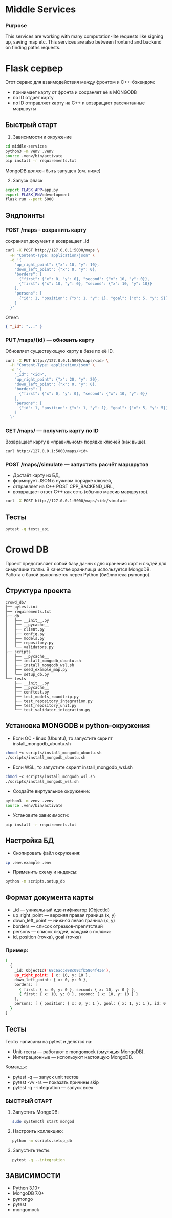 # Middle Services

### Purpose
This services are working with many computation-lite requests like signing up, saving map etc. This services are also between frontend and backend on finding paths requests.

# Flask сервер
Этот сервис для взаимодействия между фронтом и C++-бэкендом:
- принимает карту от фронта и сохраняет её в MONGODB
- по ID отдаёт карту
- по ID отправляет карту на C++ и возвращает рассчитанные маршруты

## Быстрый старт
1. Зависимости и окружение
```bash 
cd middle-services
python3 -m venv .venv
source .venv/bin/activate
pip install -r requirements.txt
```
MongoDB должен быть запущен (см. ниже)

2. Запуск фласк
```bash
export FLASK_APP=app.py
export FLASK_ENV=development
flask run --port 5000

```
## Эндпоинты
### POST /maps - сохранить карту
сохраняет документ и возвращает _id
```bash
curl -X POST http://127.0.0.1:5000/maps \
  -H "Content-Type: application/json" \
  -d '{
    "up_right_point": {"x": 10, "y": 10},
    "down_left_point": {"x": 0, "y": 0},
    "borders": [
      {"first": {"x": 0, "y": 0}, "second": {"x": 10, "y": 0}},
      {"first": {"x": 10, "y": 0}, "second": {"x": 10, "y": 10}}
    ],
    "persons": [
      {"id": 1, "position": {"x": 1, "y": 1}, "goal": {"x": 5, "y": 5}}
    ]
  }'

```
Ответ:
```json
{ "_id": "..." }
```

### PUT /maps/{id} — обновить карту
Обновляет существующую карту в базе по её ID.
```bash
curl -X PUT http://127.0.0.1:5000/maps/<id> \
  -H "Content-Type: application/json" \
  -d '{
    "_id": "<id>",
    "up_right_point": {"x": 20, "y": 20},
    "down_left_point": {"x": 0, "y": 0},
    "borders": [
      {"first": {"x": 0, "y": 0}, "second": {"x": 10, "y": 0}}
    ],
    "persons": [
      {"id": 1, "position": {"x": 1, "y": 1}, "goal": {"x": 5, "y": 5}}
    ]
  }'
```

### GET /maps/<id> — получить карту по ID
Возвращает карту в «правильном» порядке ключей (как выше).
```bash
curl http://127.0.0.1:5000/maps/<id>
```
### POST /maps/<id>/simulate — запустить расчёт маршрутов
- Достаёт карту из БД,
- формирует JSON в нужном порядке ключей,
- отправляет на C++ POST CPP_BACKEND_URL,
- возвращает ответ C++ как есть (обычно массив маршрутов).
```bash
curl -X POST http://127.0.0.1:5000/maps/<id>/simulate
```

## Тесты
```bash
pytest -q tests_api
```
# Crowd DB
Проект представляет собой базу данных для хранения карт и людей для симуляции толпы.
В качестве хранилища используется MongoDB. Работа с базой выполняется через Python (библиотека pymongo).

## Структура проекта
```
crowd_db/
├── pytest.ini
├── requirements.txt
├── db
│   ├── __init__.py
│   ├── __pycache__
│   ├── client.py
│   ├── config.py
│   ├── models.py
│   ├── repository.py     
│   └── validators.py
├── scripts
│   ├── __pycache__
│   ├── install_mongodb_ubuntu.sh
│   ├── install_mongodb_wsl.sh
│   ├── seed_example_map.py
│   └── setup_db.py
└── tests
    ├── __init__.py
    ├── __pycache__
    ├── conftest.py
    ├── test_models_roundtrip.py
    ├── test_repository_integration.py
    ├── test_repository_unit.py
    └── test_validator_integration.py
```
## Установка MONGODB и python-окружения

- Если ОС - linux (Ubuntu), то запустите скрипт install_mongodb_ubuntu.sh

```bash 
chmod +x scripts/install_mongodb_ubuntu.sh 
./scripts/install_mongodb_ubuntu.sh 
``` 

- Если WSL, то запустите скрипт install_mongodb_wsl.sh

```bash 
chmod +x scripts/install_mongodb_wsl.sh
./scripts/install_mongodb_wsl.sh
```
    
- Создайте виртуальное окружение:

```bash
python3 -m venv .venv
source .venv/bin/activate
```

- Установите зависимости:
```bash
pip install -r requirements.txt
```

## Настройка БД

- Скопировать файл окружения:
```bash
cp .env.example .env
```

- Применить схему и индексы:
```bash
python -m scripts.setup_db
```

## Формат документа карты

- _id — уникальный идентификатор (ObjectId)
- up_right_point — верхняя правая граница (x, y)
- down_left_point — нижняя левая граница (x, y)
- borders — список отрезков-препятствий
- persons — список людей, каждый с полями:
- id, position (точка), goal (точка)

### Пример:

```bash 
[
  {
    _id: ObjectId('68c6acce98c09cfb5864f43e'),
    up_right_point: { x: 10, y: 10 },
    down_left_point: { x: 0, y: 0 },
    borders: [
      { first: { x: 0, y: 0 }, second: { x: 10, y: 0 } },
      { first: { x: 10, y: 0 }, second: { x: 10, y: 10 } }
    ],
    persons: [ { position: { x: 0, y: 1 }, goal: { x: 1, y: 1 }, id: 0 } ]
  }
] 
```

## Тесты

Тесты написаны на pytest и делятся на:
- Unit-тесты — работают с mongomock (эмуляция MongoDB).
- Интеграционные — используют настоящую MongoDB.

Команды:
- pytest -q — запуск unit тестов
- pytest -vv -rs — показать причины skip
- pytest -q --integration — запуск всех

### БЫСТРЫЙ СТАРТ

1. Запустить MongoDB:
```bash
   sudo systemctl start mongod
```
2. Настроить коллекцию:
```bash
   python -m scripts.setup_db
```
3. Запустить тесты:
```bash
   pytest -q --integration
```
## ЗАВИСИМОСТИ

- Python 3.10+
- MongoDB 7.0+
- pymongo
- pytest
- mongomock
